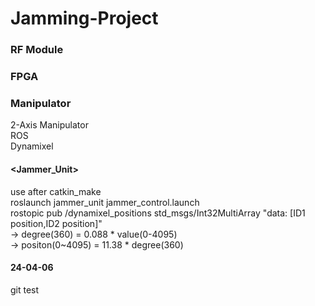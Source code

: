 # Jamming-Project

### RF Module

### FPGA

### Manipulator
2-Axis Manipulator<br/>
ROS<br/>
Dynamixel

#### <Jammer_Unit>
use after catkin_make<br/>
roslaunch jammer_unit jammer_control.launch<br/>
rostopic pub /dynamixel_positions std_msgs/Int32MultiArray "data: [ID1 position,ID2 position]"<br/>
-> degree(360) = 0.088 * value(0-4095) <br/>
-> positon(0~4095) = 11.38 * degree(360)<br/>

#### 24-04-06
git test
